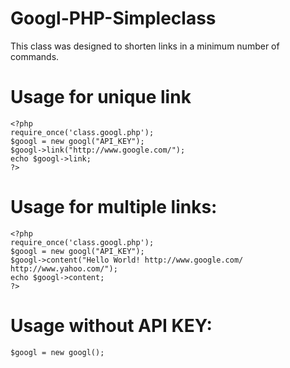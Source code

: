 Googl-PHP-Simpleclass
=========================

This class was designed to shorten links in a minimum number of commands.


# Usage for unique link
```
<?php
require_once('class.googl.php');
$googl = new googl("API_KEY");
$googl->link("http://www.google.com/"); 
echo $googl->link;
?>
```

# Usage for multiple links:
```
<?php
require_once('class.googl.php');
$googl = new googl("API_KEY");
$googl->content("Hello World! http://www.google.com/ http://www.yahoo.com/"); 
echo $googl->content;
?>
```

# Usage without API KEY:
```
$googl = new googl();
```
